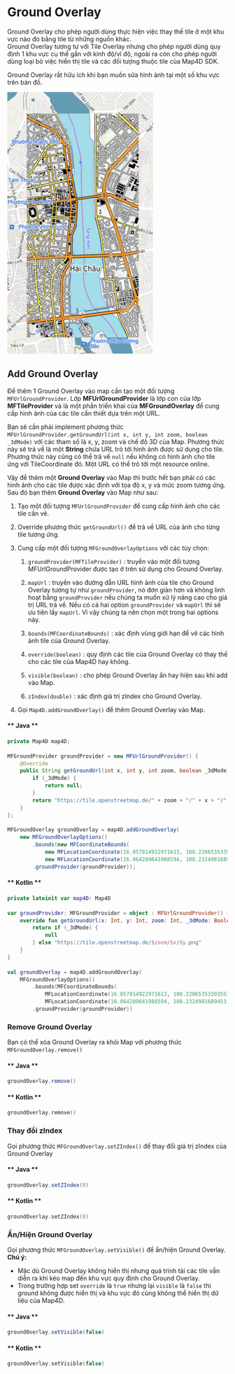 # Ground Overlay

Ground Overlay cho phép người dùng thực hiện việc thay thế tile ở một khu vực nào đó bằng tile từ những nguồn khác.  
Ground Overlay tương tự với Tile Overlay nhưng cho phép người dùng quy định 1 khu vực cụ thể gắn với kinh độ/vĩ độ, ngoài
ra còn cho phép người dùng loại bỏ việc hiển thị tile và các đối tượng thuộc tile của Map4D SDK.

Ground Overlay rất hữu ích khi bạn muốn sửa hình ảnh tại một số khu vực trên bản đồ.

![CocoaPods](../../resource/groundOverlay.png)

## Add Ground Overlay

Để thêm 1 Ground Overlay vào map cần tạo một đối tượng `MFUrlGroundProvider`. Lớp **MFUrlGroundProvider** là lớp con của
lớp **MFTileProvider** và là một phần triển khai của **MFGroundOverlay** để cung cấp hình ảnh của các tile cần thiết dựa
trên một URL.

Bạn sẽ cần phải implement phương thức `MFUrlGroundProvider.getGroundUrl(int x, int y, int zoom, boolean _3dMode)` với các tham
số là x, y, zoom và chế độ 3D của Map. Phương thức này sẽ trả về là một **String** chứa URL trỏ tới hình ảnh được sử dụng cho tile.
Phương thức này cũng có thể trả về `null` nếu không có hình ảnh cho tile ứng với TileCoordinate đó. Một URL có thể trỏ tới
một resource online.

Vậy để thêm một **Ground Overlay** vào Map thì trước hết bạn phải có các hình ảnh cho các tile được xác định với tọa độ x, y và mức
zoom tương ứng. Sau đó bạn thêm **Ground Overlay** vào Map như sau:

1. Tạo một đối tượng `MFUrlGroundProvider` để cung cấp hình ảnh cho các tile cần vẽ.
2. Override phương thức `getGroundUrl()` để trả về URL của ảnh cho từng tile tương ứng.
3. Cung cấp một đối tượng `MFGroundOverlayOptions` với các tùy chọn:

    1. `groundProvider(MFTileProvider)` : truyền vào một đối tượng MFUrlGroundProvider được tạo ở trên sử dụng cho Ground Overlay.
    
    2. `mapUrl` : truyền vào đường dẫn URL hình ảnh của tile cho Ground Overlay tương tự như `groundProvider`, nó đơn giản hơn
        và không linh hoạt bằng `groundProvider` nếu chúng ta muốn xử lý nâng cao cho giá trị URL trả về. Nếu có cả hai option
        `groundProvider` và `mapUrl` thì sẽ ưu tiên lấy `mapUrl`. Vì vậy chúng ta nên chọn một trong hai options này.
    
    3. `bounds(MFCoordinateBounds)` : xác định vùng giới hạn để vẽ các hình ảnh tile của Ground Overlay. 
    
    4. `override(boolean)` : quy định các tile của Ground Overlay có thay thế cho các tile của Map4D hay không.

    5. `visible(boolean)` : cho phép Ground Overlay ẩn hay hiện sau khi add vào Map.

    6. `zIndex(double)` : xác định giá trị zIndex cho Ground Overlay.

4. Gọi `Map4D.addGroundOverlay()` để thêm Ground Overlay vào Map.

<!-- tabs:start -->
#### ** Java **

```java
private Map4D map4D;

MFGroundProvider groundProvider = new MFUrlGroundProvider() {
    @Override
    public String getGroundUrl(int x, int y, int zoom, boolean _3dMode) {
        if (_3dMode) {
            return null;
        }
        return "https://tile.openstreetmap.de/" + zoom + "/" + x + "/" + y + ".png";
    }
};

MFGroundOverlay groundOverlay = map4D.addGroundOverlay(
    new MFGroundOverlayOptions()
        .bounds(new MFCoordinateBounds(
            new MFLocationCoordinate(16.057814922971613, 108.22065353393553),
            new MFLocationCoordinate(16.064289641988594, 108.2324981689453)))
        .groundProvider(groundProvider));
```

#### ** Kotlin **

```kotlin
private lateinit var map4D: Map4D

var groundProvider: MFGroundProvider = object : MFUrlGroundProvider() {
    override fun getGroundUrl(x: Int, y: Int, zoom: Int, _3dMode: Boolean): String? {
        return if (_3dMode) {
            null
        } else "https://tile.openstreetmap.de/$zoom/$x/$y.png"
    }
}

val groundOverlay = map4D.addGroundOverlay(
    MFGroundOverlayOptions()
        .bounds(MFCoordinateBounds(
            MFLocationCoordinate(16.057814922971613, 108.22065353393553),
            MFLocationCoordinate(16.064289641988594, 108.2324981689453)))
        .groundProvider(groundProvider))
```
<!-- tabs:end -->

### Remove Ground Overlay

Bạn có thể xóa Ground Overlay ra khỏi Map với phương thức `MFGroundOverlay.remove()`

<!-- tabs:start -->
#### ** Java **

```java
groundOverlay.remove()
```

#### ** Kotlin **

```kotlin
groundOverlay.remove()
```
<!-- tabs:end -->

### Thay đổi zIndex

Gọi phương thức `MFGroundOverlay.setZIndex()` để thay đổi giá trị zIndex của Ground Overlay

<!-- tabs:start -->
#### ** Java **

```java
groundOverlay.setZIndex(9)
```

#### ** Kotlin **

```kotlin
groundOverlay.setZIndex(9)
```
<!-- tabs:end -->

### Ẩn/Hiện Ground Overlay

Gọi phương thức `MFGroundOverlay.setVisible()` để ẩn/hiện Ground Overlay.  
**Chú ý:**
- Mặc dù Ground Overlay không hiển thị nhưng quá trình tải các tile vẫn diễn ra khi kéo map đến khu vực quy định cho Ground Overlay.
- Trong trường hợp set `override` là `true` nhưng lại `visible` là `false` thì ground không được hiển thị và khu vực đó cũng không thể hiển thị dữ liệu của Map4D.

<!-- tabs:start -->
#### ** Java **

```java
groundOverlay.setVisible(false)
```

#### ** Kotlin **

```kotlin
groundOverlay.setVisible(false)
```
<!-- tabs:end -->


